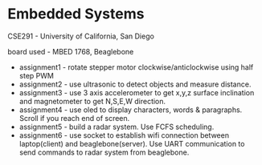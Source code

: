 # Embedded Systems
CSE291 - University of California, San Diego

board used - MBED 1768, Beaglebone

* assignment1 - rotate stepper motor clockwise/anticlockwise using half step PWM
* assignment2 - use ultrasonic to detect objects and measure distance.
* assignment3 - use 3 axis accelerometer to get x,y,z surface inclination and magnetometer to get N,S,E,W direction.
* assignment4 - use oled to display characters, words & paragraphs. Scroll if you reach end of screen.
* assignment5 - build a radar system. Use FCFS scheduling.
* assignment6 - use socket to establish wifi connection between laptop(client) and beaglebone(server). Use UART communication to send commands to radar system from beaglebone. 
